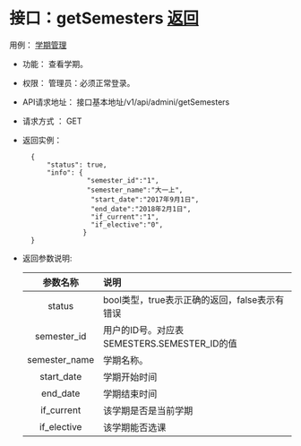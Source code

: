 ﻿<!-- markdownlint-disable MD033-->
<!-- 禁止MD033类型的警告 https://www.npmjs.com/package/markdownlint -->

# 接口：getSemesters  [返回](../../../README.md)
用例： [学期管理](../../UseCaseSpecification/administrator/学期管理.md)

- 功能：
    查看学期。
    
- 权限：
    管理员：必须正常登录。    
    
- API请求地址： 
    接口基本地址/v1/api/admini/getSemesters

- 请求方式 ：
    GET

- 返回实例：

        {         
            "status": true,
            "info": {
                      "semester_id":"1",
                      "semester_name":"大一上",
                       "start_date":"2017年9月1日",
                       "end_date":"2018年2月1日",
                       "if_current":"1", 
                       "if_elective":"0",           
                     }
        }
        
- 返回参数说明:        

  |参数名称|说明|
  |:---------:|:--------------------------------------------------------| 
  |status|bool类型，true表示正确的返回，false表示有错误|     
  |semester_id|用户的ID号。对应表SEMESTERS.SEMESTER_ID的值|
  |semester_name|学期名称。| 
  |start_date|学期开始时间|
  |end_date|学期结束时间|
  |if_current|该学期是否是当前学期|
  |if_elective|该学期能否选课|


